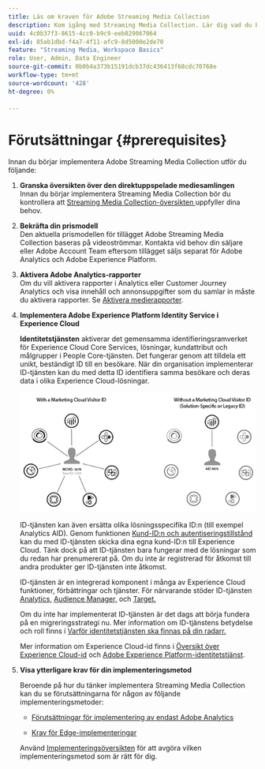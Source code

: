 ```yaml
---
title: Läs om kraven för Adobe Streaming Media Collection
description: Kom igång med Streaming Media Collection. Lär dig vad du behöver för implementering.
uuid: 4c0b37f3-8615-4cc0-b9c9-eeb029067064
exl-id: 85ab1dbd-f4a7-4f11-afc9-8d5000e2de70
feature: "Streaming Media, Workspace Basics"
role: User, Admin, Data Engineer
source-git-commit: 0b0b4a373b15191dcb37dc436413f68cdc70768e
workflow-type: tm+mt
source-wordcount: '428'
ht-degree: 0%

---
```


# Förutsättningar {#prerequisites}

Innan du börjar implementera Adobe Streaming Media Collection utför du följande:

1. **Granska översikten över den direktuppspelade mediesamlingen**<br>
Innan du börjar implementera Streaming Media Collection bör du kontrollera att [ Streaming Media Collection-översikten ](/help/media-overview.md) uppfyller dina behov.

1. **Bekräfta din prismodell**<br>
Den aktuella prismodellen för tillägget Adobe Streaming Media Collection baseras på videoströmmar. Kontakta vid behov din säljare eller Adobe Account Team eftersom tillägget säljs separat för Adobe Analytics och Adobe Experience Platform.

1. **Aktivera Adobe Analytics-rapporter**<br>
Om du vill aktivera rapporter i Analytics eller Customer Journey Analytics och visa innehåll och annonsuppgifter som du samlar in måste du aktivera rapporter. Se [Aktivera medierapporter](/help/reporting/media-reports-enable.md).

1. **Implementera Adobe Experience Platform Identity Service i Experience Cloud**

   **Identitetstjänsten** aktiverar det gemensamma identifieringsramverket för Experience Cloud Core Services, lösningar, kundattribut och målgrupper i People Core-tjänsten. Det fungerar genom att tilldela ett unikt, beständigt ID till en besökare. När din organisation implementerar ID-tjänsten kan du med detta ID identifiera samma besökare och deras data i olika Experience Cloud-lösningar.

   ![ID-tjänstgrafik](assets/mc_id_service_graphic.png)

   ID-tjänsten kan även ersätta olika lösningsspecifika ID:n (till exempel Analytics AID). Genom funktionen [Kund-ID:n och autentiseringstillstånd](https://experienceleague.adobe.com/docs/id-service/using/reference/authenticated-state.html?lang=sv-SE) kan du med ID-tjänsten skicka dina egna kund-ID:n till Experience Cloud. Tänk dock på att ID-tjänsten bara fungerar med de lösningar som du redan har prenumererat på. Om du inte är registrerad för åtkomst till andra produkter ger ID-tjänsten inte åtkomst.

   ID-tjänsten är en integrerad komponent i många av Experience Cloud funktioner, förbättringar och tjänster. För närvarande stöder ID-tjänsten [Analytics,](https://www.adobe.com/marketing-cloud/web-analytics.html) [Audience Manager,](https://www.adobe.com/marketing-cloud/data-management-platform.html) och [Target.](https://www.adobe.com/marketing-cloud/testing-targeting.html)

   Om du inte har implementerat ID-tjänsten är det dags att börja fundera på en migreringsstrategi nu. Mer information om ID-tjänstens betydelse och roll finns i [Varför identitetstjänsten ska finnas på din radarr.](https://theblog.adobe.com/why-new-adobe-marketing-cloud-id-service-should-be-on-your-radar/)

   Mer information om Experience Cloud-id finns i [Översikt över Experience Cloud-id](https://experienceleague.adobe.com/docs/id-service/using/intro/overview.html?lang=sv-SE) och [Adobe Experience Platform-identitetstjänst](https://experienceleague.adobe.com/docs/id-service/using/home.html?lang=sv-SE).

1. **Visa ytterligare krav för din implementeringsmetod**

   Beroende på hur du tänker implementera Streaming Media Collection kan du se förutsättningarna för någon av följande implementeringsmetoder:

   * [Förutsättningar för implementering av endast Adobe Analytics](/help/implementation/media-sdk/setup/prerequisites-analytics.md)

   * [Krav för Edge-implementeringar](/help/implementation/edge/prerequisites-edge.md)

   Använd [Implementeringsöversikten](/help/implementation/overview.md) för att avgöra vilken implementeringsmetod som är rätt för dig.

